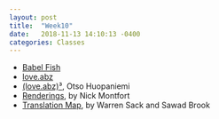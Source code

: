 ```yaml
---
layout: post
title:  "Week10"
date:   2018-11-13 14:10:13 -0400
categories: Classes
---
```


* [Babel Fish](https://www.youtube.com/watch?v=iuumnjJWFO4)
* [love.abz](https://vimeo.com/126249275)
* [(love.abz)³](https://vimeo.com/148979741), Otso Huopaniemi
* [Renderings](http://nickm.com/post/2014/12/renderings-phase-1-published/), by Nick Montfort
* [Translation Map](https://people.ucsc.edu/~wsack/TranslationMap/), by Warren Sack and Sawad Brook

<!--
Check:
How many people are coming to class?
* Go around
* Is there other way to do the same thing?

----
visualization
- cai fengli
- Eric Zboya -->
